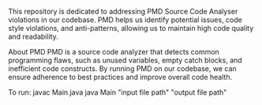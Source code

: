 This repository is dedicated to addressing PMD Source Code Analyser violations in our codebase. 
PMD helps us identify potential issues, code style violations, and anti-patterns, 
allowing us to maintain high code quality and readability.

About PMD
PMD is a source code analyzer that detects common programming flaws, 
such as unused variables, empty catch blocks, and inefficient code constructs. 
By running PMD on our codebase, we can ensure adherence to best practices and improve overall code health.

To run:
javac Main.java
java Main "input file path" "output file path"
